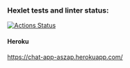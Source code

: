### Hexlet tests and linter status:
[![Actions Status](https://github.com/Asya-Kamaeva/frontend-project-12/workflows/hexlet-check/badge.svg)](https://github.com/Asya-Kamaeva/frontend-project-12/actions)

#### Heroku
https://chat-app-aszap.herokuapp.com/